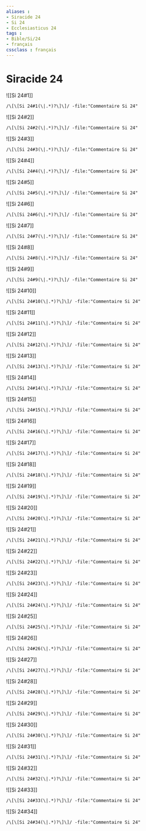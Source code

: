 ```yaml
---
aliases : 
- Siracide 24
- Si 24
- Ecclesiasticus 24
tags : 
- Bible/Si/24
- français
cssclass : français
---
```


# Siracide 24

![[Si 24#1]]

```query
/\[\[Si 24#1(\|.*)?\]\]/ -file:"Commentaire Si 24"
```

![[Si 24#2]]

```query
/\[\[Si 24#2(\|.*)?\]\]/ -file:"Commentaire Si 24"
```

![[Si 24#3]]

```query
/\[\[Si 24#3(\|.*)?\]\]/ -file:"Commentaire Si 24"
```

![[Si 24#4]]

```query
/\[\[Si 24#4(\|.*)?\]\]/ -file:"Commentaire Si 24"
```

![[Si 24#5]]

```query
/\[\[Si 24#5(\|.*)?\]\]/ -file:"Commentaire Si 24"
```

![[Si 24#6]]

```query
/\[\[Si 24#6(\|.*)?\]\]/ -file:"Commentaire Si 24"
```

![[Si 24#7]]

```query
/\[\[Si 24#7(\|.*)?\]\]/ -file:"Commentaire Si 24"
```

![[Si 24#8]]

```query
/\[\[Si 24#8(\|.*)?\]\]/ -file:"Commentaire Si 24"
```

![[Si 24#9]]

```query
/\[\[Si 24#9(\|.*)?\]\]/ -file:"Commentaire Si 24"
```

![[Si 24#10]]

```query
/\[\[Si 24#10(\|.*)?\]\]/ -file:"Commentaire Si 24"
```

![[Si 24#11]]

```query
/\[\[Si 24#11(\|.*)?\]\]/ -file:"Commentaire Si 24"
```

![[Si 24#12]]

```query
/\[\[Si 24#12(\|.*)?\]\]/ -file:"Commentaire Si 24"
```

![[Si 24#13]]

```query
/\[\[Si 24#13(\|.*)?\]\]/ -file:"Commentaire Si 24"
```

![[Si 24#14]]

```query
/\[\[Si 24#14(\|.*)?\]\]/ -file:"Commentaire Si 24"
```

![[Si 24#15]]

```query
/\[\[Si 24#15(\|.*)?\]\]/ -file:"Commentaire Si 24"
```

![[Si 24#16]]

```query
/\[\[Si 24#16(\|.*)?\]\]/ -file:"Commentaire Si 24"
```

![[Si 24#17]]

```query
/\[\[Si 24#17(\|.*)?\]\]/ -file:"Commentaire Si 24"
```

![[Si 24#18]]

```query
/\[\[Si 24#18(\|.*)?\]\]/ -file:"Commentaire Si 24"
```

![[Si 24#19]]

```query
/\[\[Si 24#19(\|.*)?\]\]/ -file:"Commentaire Si 24"
```

![[Si 24#20]]

```query
/\[\[Si 24#20(\|.*)?\]\]/ -file:"Commentaire Si 24"
```

![[Si 24#21]]

```query
/\[\[Si 24#21(\|.*)?\]\]/ -file:"Commentaire Si 24"
```

![[Si 24#22]]

```query
/\[\[Si 24#22(\|.*)?\]\]/ -file:"Commentaire Si 24"
```

![[Si 24#23]]

```query
/\[\[Si 24#23(\|.*)?\]\]/ -file:"Commentaire Si 24"
```

![[Si 24#24]]

```query
/\[\[Si 24#24(\|.*)?\]\]/ -file:"Commentaire Si 24"
```

![[Si 24#25]]

```query
/\[\[Si 24#25(\|.*)?\]\]/ -file:"Commentaire Si 24"
```

![[Si 24#26]]

```query
/\[\[Si 24#26(\|.*)?\]\]/ -file:"Commentaire Si 24"
```

![[Si 24#27]]

```query
/\[\[Si 24#27(\|.*)?\]\]/ -file:"Commentaire Si 24"
```

![[Si 24#28]]

```query
/\[\[Si 24#28(\|.*)?\]\]/ -file:"Commentaire Si 24"
```

![[Si 24#29]]

```query
/\[\[Si 24#29(\|.*)?\]\]/ -file:"Commentaire Si 24"
```

![[Si 24#30]]

```query
/\[\[Si 24#30(\|.*)?\]\]/ -file:"Commentaire Si 24"
```

![[Si 24#31]]

```query
/\[\[Si 24#31(\|.*)?\]\]/ -file:"Commentaire Si 24"
```

![[Si 24#32]]

```query
/\[\[Si 24#32(\|.*)?\]\]/ -file:"Commentaire Si 24"
```

![[Si 24#33]]

```query
/\[\[Si 24#33(\|.*)?\]\]/ -file:"Commentaire Si 24"
```

![[Si 24#34]]

```query
/\[\[Si 24#34(\|.*)?\]\]/ -file:"Commentaire Si 24"
```

